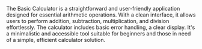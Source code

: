 The Basic Calculator is a straightforward and user-friendly application designed for essential arithmetic operations. With a clean interface, it allows users to perform addition, subtraction, multiplication, and division effortlessly. The calculator includes basic error handling, a clear display. It's a minimalistic and accessible tool suitable for beginners and those in need of a simple, efficient calculator solution.

